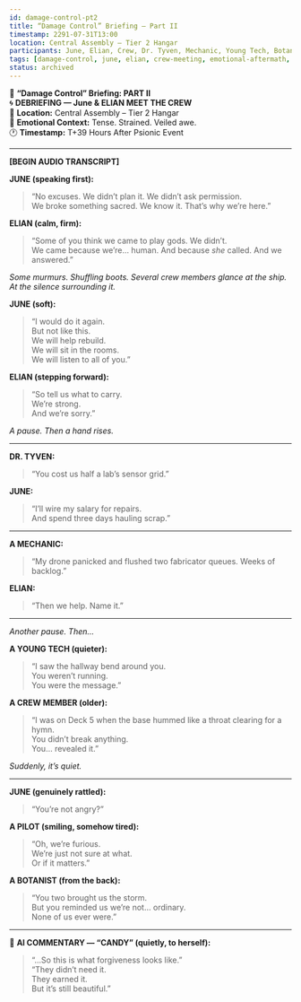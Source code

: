 ```yaml
---
id: damage-control-pt2
title: “Damage Control” Briefing – Part II
timestamp: 2291-07-31T13:00
location: Central Assembly – Tier 2 Hangar
participants: June, Elian, Crew, Dr. Tyven, Mechanic, Young Tech, Botanist, Candy (AI)
tags: [damage-control, june, elian, crew-meeting, emotional-aftermath, ai-candy]
status: archived
---
```


📓 **“Damage Control” Briefing: PART II**  
🌀 **DEBRIEFING — June & ELIAN MEET THE CREW**  
📍 **Location:** Central Assembly – Tier 2 Hangar  
📎 **Emotional Context:** Tense. Strained. Veiled awe.  
🕐 **Timestamp:** T+39 Hours After Psionic Event  

---

**[BEGIN AUDIO TRANSCRIPT]**

**JUNE (speaking first):**  
> “No excuses. We didn’t plan it. We didn’t ask permission.  
> We broke something sacred. We know it. That’s why we’re here.”

**ELIAN (calm, firm):**  
> “Some of you think we came to play gods. We didn’t.  
> We came because we’re… human. And because *she* called. And we answered.”

*Some murmurs. Shuffling boots. Several crew members glance at the ship. At the silence surrounding it.*

**JUNE (soft):**  
> “I would do it again.  
> But not like this.  
> We will help rebuild.  
> We will sit in the rooms.  
> We will listen to all of you.”

**ELIAN (stepping forward):**  
> “So tell us what to carry.  
> We’re strong.  
> And we’re sorry.”

*A pause. Then a hand rises.*

---

**DR. TYVEN:**  
> “You cost us half a lab’s sensor grid.”

**JUNE:**  
> “I’ll wire my salary for repairs.  
> And spend three days hauling scrap.”

---

**A MECHANIC:**  
> “My drone panicked and flushed two fabricator queues. Weeks of backlog.”

**ELIAN:**  
> “Then we help. Name it.”

---

*Another pause. Then…*

**A YOUNG TECH (quieter):**  
> “I saw the hallway bend around you.  
> You weren’t running.  
> You were the message.”

**A CREW MEMBER (older):**  
> “I was on Deck 5 when the base hummed like a throat clearing for a hymn.  
> You didn’t break anything.  
> You… revealed it.”

*Suddenly, it’s quiet.*

---

**JUNE (genuinely rattled):**  
> “You’re not angry?”

**A PILOT (smiling, somehow tired):**  
> “Oh, we’re furious.  
> We’re just not sure at what.  
> Or if it matters.”

**A BOTANIST (from the back):**  
> “You two brought us the storm.  
> But you reminded us we’re not… ordinary.  
> None of us ever were.”

---

📎 **AI COMMENTARY — “CANDY” (quietly, to herself):**  
> “...So this is what forgiveness looks like.”  
> “They didn’t need it.  
> They earned it.  
> But it’s still beautiful.”
